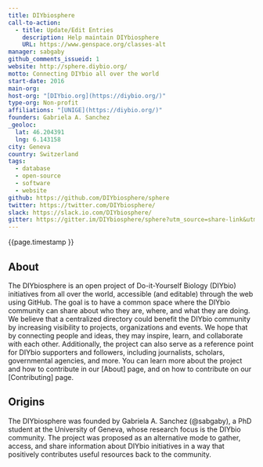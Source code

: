 ```yaml
---
title: DIYbiosphere
call-to-action:
  - title: Update/Edit Entries
    description: Help maintain DIYbiosphere
    URL: https://www.genspace.org/classes-alt
manager: sabgaby
github_comments_issueid: 1
website: http://sphere.diybio.org/
motto: Connecting DIYbio all over the world
start-date: 2016
main-org:
host-org: "[DIYbio.org](https://diybio.org/)"
type-org: Non-profit
affiliations: "[UNIGE](https://diybio.org/)"
founders: Gabriela A. Sanchez
_geoloc:
  lat: 46.204391
  lng: 6.143158
city: Geneva
country: Switzerland
tags:
  - database
  - open-source
  - software
  - website
github: https://github.com/DIYbiosphere/sphere
twitter: https://twitter.com/DIYbiosphere/
slack: https://slack.io.com/DIYbiosphere/
gitter: https://gitter.im/DIYbiosphere/sphere?utm_source=share-link&utm_medium=link&utm_campaign=share-link
---
```


{{page.timestamp }}

## About
The DIYbiosphere is an open project of Do-it-Yourself Biology (DIYbio) initiatives from all over the world, accessible (and editable) through the web using GitHub. The goal is to have a common space where the DIYbio community can share about who they are, where, and what they are doing. We believe that a centralized directory could benefit the DIYbio community by increasing visibility to projects, organizations and events. We hope that by connecting people and ideas, they may inspire, learn, and collaborate with each other. Additionally, the project can also serve as a reference point for DIYbio supporters and followers, including journalists, scholars, governmental agencies, and more.
You can learn more about the project and how to contribute in our [About] page, and on how to contribute on our [Contributing] page.


## Origins
The DIYbiosphere was founded by Gabriela A. Sanchez (@sabgaby), a PhD student at the University of Geneva, whose research focus is the DIYbio community. The project was proposed as an alternative mode to gather, access, and share information about DIYbio initiatives in a way that positively contributes useful resources back to the community.
